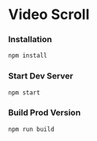 # Video Scroll

### Installation

```sh
npm install
```

### Start Dev Server

```sh
npm start
```

### Build Prod Version

```sh
npm run build
```